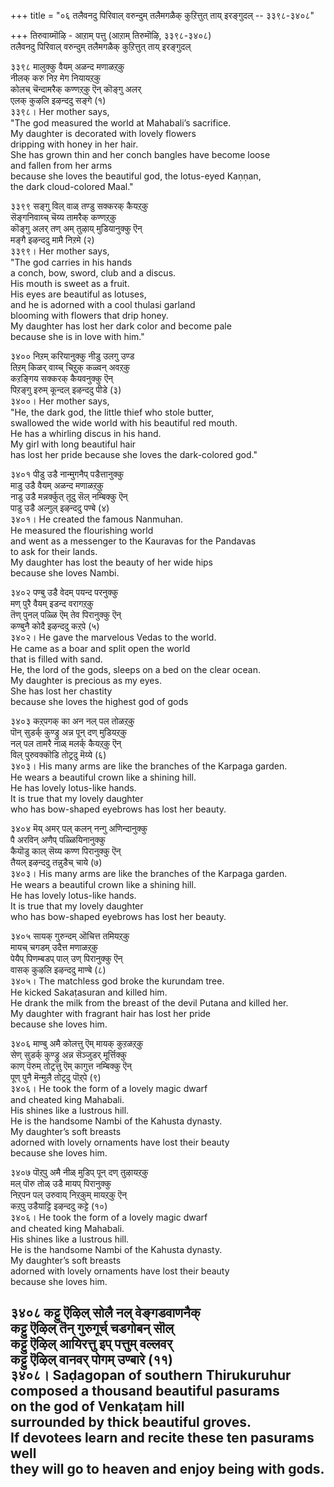 +++
title = "०६ तलैवनदु पिरिवाल् वरुन्दुम् तलैमगळैक् कुऱित्तुत् ताय् इरङ्गुदल् -- ३३९८-३४०८"

+++
तिरुवाय्मॊऴि - आऱाम् पत्तु (आऱाम् तिरुमॊऴि, ३३९८-३४०८)  
तलैवनदु पिरिवाल् वरुन्दुम् तलैमगळैक् कुऱित्तुत् ताय् इरङ्गुदल्  

३३९८ मालुक्कु वैयम् अळन्द मणाळऱ्‌कु  
नीलक् करु निऱ मेग नियायऱ्‌कु  
कोलच् चॆन्दामरैक् कण्णऱ्‌कु ऎन् कॊङ्गु अलर्  
एलक् कुऴलि इऴन्ददु सङ्गे (१)  
३३९८। Her mother says,  
"The god measured the world at Mahabali’s sacrifice.  
My daughter is decorated with lovely flowers  
dripping with honey in her hair.  
She has grown thin and her conch bangles have become loose  
and fallen from her arms  
because she loves the beautiful god, the lotus-eyed Kaṇṇan,  
the dark cloud-colored Maal."  

३३९९ सङ्गु विल् वाळ् तण्डु सक्करक् कैयऱ्‌कु  
सॆङ्गनिवाय्च् चॆय्य तामरैक् कण्णऱ्‌कु  
कॊङ्गु अलर् तण् अम् तुऴाय् मुडियानुक्कु ऎन्  
मङ्गै इऴन्ददु मामै निऱमे (२)  
३३९९। Her mother says,  
"The god carries in his hands  
a conch, bow, sword, club and a discus.  
His mouth is sweet as a fruit.  
His eyes are beautiful as lotuses,  
and he is adorned with a cool thulasi garland  
blooming with flowers that drip honey.  
My daughter has lost her dark color and become pale  
because she is in love with him."  

३४०० निऱम् करियानुक्कु नीडु उलगु उण्ड  
तिऱम् किळर् वाय्च् चिऱुक् कळ्वन् अवऱ्‌कु  
कऱङ्गिय सक्करक् कैयवनुक्कु ऎन्  
पिऱङ्गु इरुम् कून्दल् इऴन्ददु पीडे (३)  
३४००। Her mother says,  
"He, the dark god, the little thief who stole butter,  
swallowed the wide world with his beautiful red mouth.  
He has a whirling discus in his hand.  
My girl with long beautiful hair  
has lost her pride because she loves the dark-colored god."  

३४०१ पीडु उडै नान्मुगनैप् पडैत्तानुक्कु  
माडु उडै वैयम् अळन्द मणाळऱ्‌कु  
नाडु उडै मन्नर्क्कुत् तूदु सॆल् नम्बिक्कु ऎन्  
पाडु उडै अल्गुल् इऴन्ददु पण्बे (४)  
३४०१। He created the famous Nanmuhan.  
He measured the flourishing world  
and went as a messenger to the Kauravas for the Pandavas  
to ask for their lands.  
My daughter has lost the beauty of her wide hips  
because she loves Nambi.  

३४०२ पण्बु उडै वेदम् पयन्द परनुक्कु  
मण् पुरै वैयम् इडन्द वरागऱ्‌कु  
तॆण् पुनल् पळ्ळि ऎम् तेव पिरानुक्कु ऎन्  
कण्बुनै कोदै इऴन्ददु कऱ्‌पे (५)  
३४०२। He gave the marvelous Vedas to the world.  
He came as a boar and split open the world  
that is filled with sand.  
He, the lord of the gods, sleeps on a bed on the clear ocean.  
My daughter is precious as my eyes.  
She has lost her chastity  
because she loves the highest god of gods  

३४०३ कऱ्‌पगक् का अन नल् पल तोळऱ्‌कु  
पॊन् सुडर्क् कुण्ड्रु अन्न पून् दण् मुडियऱ्‌कु  
नल् पल तामरै नाळ् मलर्क् कैयऱ्‌कु ऎन्  
विल् पुरुवक्कॊडि तोट्रदु मॆय्ये (६)  
३४०३। His many arms are like the branches of the Karpaga garden.  
He wears a beautiful crown like a shining hill.  
He has lovely lotus-like hands.  
It is true that my lovely daughter  
who has bow-shaped eyebrows has lost her beauty.  

३४०४ मॆय् अमर् पल् कलन् नन्गु अणिन्दानुक्कु  
पै अरविन् अणैप् पळ्ळियिनानुक्कु  
कैयॊडु काल् सॆय्य कण्ण पिरानुक्कु ऎन्  
तैयल् इऴन्ददु तन्नुडैच् चाये (७)  
३४०३। His many arms are like the branches of the Karpaga garden.  
He wears a beautiful crown like a shining hill.  
He has lovely lotus-like hands.  
It is true that my lovely daughter  
who has bow-shaped eyebrows has lost her beauty.  

३४०५ सायक् गुरुन्दम् ऒचित्त तमियऱ्‌कु  
मायच् चगडम् उदैत्त मणाळऱ्‌कु  
पेयैप् पिणम्बडप् पाल् उण् पिरानुक्कु ऎन्  
वासक् कुऴलि इऴन्ददु माण्बे (८)  
३४०५। The matchless god broke the kurundam tree.  
He kicked Sakaṭasuran and killed him.  
He drank the milk from the breast of the devil Putana and killed her.  
My daughter with fragrant hair has lost her pride  
because she loves him.  

३४०६ माण्बु अमै कोलत्तु ऎम् मायक् कुऱळऱ्‌कु  
सेण् सुडर्क् कुण्ड्रु अन्न सॆञ्जुडर् मूर्त्तिक्कु  
काण् पॆरुम् तोट्रत्तु ऎम् कागुत्त नम्बिक्कु ऎन्  
पूण् पुनै मॆन्मुलै तोट्रदु पॊऱ्‌पे (९)  
३४०६। He took the form of a lovely magic dwarf  
and cheated king Mahabali.  
His shines like a lustrous hill.  
He is the handsome Nambi of the Kahusta dynasty.  
My daughter’s soft breasts  
adorned with lovely ornaments have lost their beauty  
because she loves him.  

३४०७ पॊऱ्‌पु अमै नीळ् मुडिप् पून् दण् तुऴायऱ्‌कु  
मल् पॊरु तोळ् उडै मायप् पिरानुक्कु  
निऱ्‌पन पल् उरुवाय् निऱ्‌कुम् मायऱ्‌कु ऎन्  
कऱ्‌पु उडैयाट्टि इऴन्ददु कट्टे (१०)  
३४०६। He took the form of a lovely magic dwarf  
and cheated king Mahabali.  
His shines like a lustrous hill.  
He is the handsome Nambi of the Kahusta dynasty.  
My daughter’s soft breasts  
adorned with lovely ornaments have lost their beauty  
because she loves him.  

३४०८ कट्टु ऎऴिल् सोलै नल् वेङ्गडवाणनैक्  
कट्टु ऎऴिल् तॆन् गुरुगूर्च् चडगोबन् सॊल्  
कट्टु ऎऴिल् आयिरत्तु इप् पत्तुम् वल्लवर्  
कट्टु ऎऴिल् वानवर् पोगम् उण्बारे (११)  
३४०८। Saḍagopan of southern Thirukuruhur  
composed a thousand beautiful pasurams  
on the god of Venkaṭam hill  
surrounded by thick beautiful groves.  
If devotees learn and recite these ten pasurams well  
they will go to heaven and enjoy being with gods.  
--------------  


